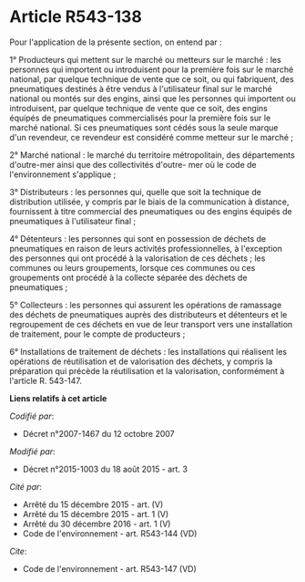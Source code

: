# Article R543-138

Pour l'application de la présente section, on entend par :

1° Producteurs qui mettent sur le marché ou metteurs sur le marché : les personnes qui importent ou introduisent pour la
première fois sur le marché national, par quelque technique de vente que ce soit, ou qui fabriquent, des pneumatiques
destinés à être vendus à l'utilisateur final sur le marché national ou montés sur des engins, ainsi que les personnes qui
importent ou introduisent, par quelque technique de vente que ce soit, des engins équipés de pneumatiques commercialisés pour
la première fois sur le marché national. Si ces pneumatiques sont cédés sous la seule marque d'un revendeur, ce revendeur est
considéré comme metteur sur le marché ;

2° Marché national : le marché du territoire métropolitain, des départements d'outre-mer ainsi que des collectivités d'outre-
mer où le code de l'environnement s'applique ;

3° Distributeurs : les personnes qui, quelle que soit la technique de distribution utilisée, y compris par le biais de la
communication à distance, fournissent à titre commercial des pneumatiques ou des engins équipés de pneumatiques à
l'utilisateur final ;

4° Détenteurs : les personnes qui sont en possession de déchets de pneumatiques en raison de leurs activités
professionnelles, à l'exception des personnes qui ont procédé à la valorisation de ces déchets ; les communes ou leurs
groupements, lorsque ces communes ou ces groupements ont procédé à la collecte séparée des déchets de pneumatiques ;

5° Collecteurs : les personnes qui assurent les opérations de ramassage des déchets de pneumatiques auprès des distributeurs
et détenteurs et le regroupement de ces déchets en vue de leur transport vers une installation de traitement, pour le compte
de producteurs ;

6° Installations de traitement de déchets : les installations qui réalisent les opérations de réutilisation et de
valorisation des déchets, y compris la préparation qui précède la réutilisation et la valorisation, conformément à l'article
R. 543-147.

**Liens relatifs à cet article**

_Codifié par_:

  - Décret n°2007-1467 du 12 octobre 2007

_Modifié par_:

  - Décret n°2015-1003 du 18 août 2015 - art. 3

_Cité par_:

  - Arrêté du 15 décembre 2015 - art. (V)
  - Arrêté du 15 décembre 2015 - art. 1 (V)
  - Arrêté du 30 décembre 2016 - art. 1 (V)
  - Code de l'environnement - art. R543-144 (VD)

_Cite_:

  - Code de l'environnement - art. R543-147 (VD)
